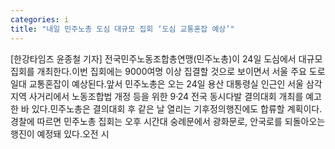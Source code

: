 ```yaml
---
categories: i
title: "내일 민주노총 도심 대규모 집회 ‘도심 교통혼잡 예상’"
---
```

[한강타임즈 윤종철 기자] 전국민주노동조합총연맹(민주노총)이 24일 도심에서 대규모 집회를 개최한다.이번 집회에는 9000여명 이상 집결할 것으로 보이면서 서울 주요 도로 일대 교통혼잡이 예상된다.앞서 민주노총은 오는 24일 용산 대통령실 인근인 서울 삼각지역 사거리에서 노동조합법 개정 등을 위한 9·24 전국 동시다발 결의대회 개최를 예고한 바 있다.민주노총은 결의대회 후 같은 날 열리는 기후정의행진에도 합류할 계획이다.경찰에 따르면 민주노총 집회는 오후 시간대 숭례문에서 광화문로, 안국로를 되돌아오는 행진이 예정돼 있다.오전 시